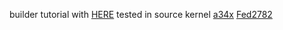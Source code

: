 builder tutorial with [HERE](https://github.com/Fede2782/android_kernel_samsung_a34x_old/wiki/How-to-build)
tested in source kernel [a34x](https://github.com/xnnnsets/android_kernel_samsung_a34x)
[Fed2782](https://github.com/Fede2782)
